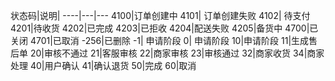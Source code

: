 状态码|说明|
----|---|---
4100|订单创建中
4101| 订单创建失败
4102| 待支付
4201|待收货
4202|已完成
4203|已拒收
4204|配送失败
4205|备货中
4700|已关闭
4701|已取消
-256|已删除
-1| 申请阶段
0| 申请阶段
10|申请阶段
11|生成售后单
20|审核不通过
21|客服审核
22|商家审核
23|审核通过
32|商家收货
34|商家处理
40|用户确认
41|确认退货
50|完成
60|取消


